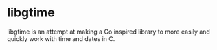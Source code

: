 # libgtime

libgtime is an attempt at making a Go inspired library to more easily and quickly work with time and dates in C.
